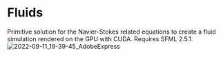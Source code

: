 # Fluids
Primitive solution for the Navier-Stokes related equations to create a fluid simulation rendered on the GPU with CUDA. Requires SFML 2.5.1.
![2022-09-11_19-39-45_AdobeExpress](https://user-images.githubusercontent.com/99796050/189564668-1de3174b-5af9-4020-bbac-118e68b66375.gif)
